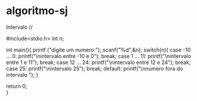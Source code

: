 # algoritmo-sj
Intervalo //

#include<stdio.h>
int n;

int main(){
printf ("digite um numero:");
scanf("%d",&n);
switch(n){
case -10 ... 0:
printf("\nintervalo entre -10 e 0");
break;
case 1 ... 11:
printf("\nintervalo entre 1 e 11");
break;
case 12 ... 24:
printf("\nintervalo entre 12 e 24");
break;
case 25:
printf("\nintervalo 25");
break;
default:
	printf("\nnumero fora do intervalo ");
}

return 0;	
}

